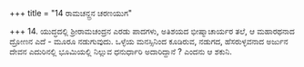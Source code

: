 +++
title = "14 ರಾಮಚನ್ದ್ರನ ಚರಣಯುಗ"

+++
14. ಯುದ್ಧದಲ್ಲಿ ಶ್ರೀರಾಮಚಂದ್ರನ ಎರಡು ಪಾದಗಳು, ಅತಿಶಯದ ಭೀಷ್ಮಾಚಾರ್ಯರ ತಲೆ, ಆ ಮಹಾರಥನಾದ ದ್ರೋಣನ ಎದೆ - ಮೂರೂ ನಡುಗುವುದು. ಒಳ್ಳೆಯ ಮನಸ್ಸಿನಿಂದ ಕೂಡಿರುವ, ನಡುಗದ, ಹೆಸರುಳ್ಳವನಾದ ಅರ್ಜುನ ದೇವನ ಎದುರಿನಲ್ಲಿ ಭೂಮಿಯಲ್ಲಿ ನಿಲ್ಲುವ ಧನುರ್ಧಾರಿ ಅದಾರಿದ್ದಾನೆ ? ಎಂದನು ಆ ಶಕುನಿ.